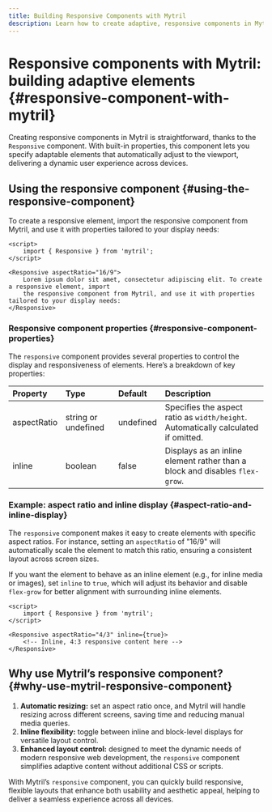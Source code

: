 ```yaml
---
title: Building Responsive Components with Mytril
description: Learn how to create adaptive, responsive components in Mytril using the Responsive component. Set aspect ratios, toggle inline display, and optimize your layout for all screens effortlessly.
---
```


# Responsive components with Mytril: building adaptive elements {#responsive-component-with-mytril}

Creating responsive components in Mytril is straightforward, thanks to the `Responsive` component. With built-in properties, this component lets you specify adaptable elements that automatically adjust to the viewport, delivering a dynamic user experience across devices.

## Using the responsive component {#using-the-responsive-component}

To create a responsive element, import the responsive component from Mytril, and use it with properties tailored to your display needs:

```svelte
<script>
	import { Responsive } from 'mytril';
</script>

<Responsive aspectRatio="16/9">
	Lorem ipsum dolor sit amet, consectetur adipiscing elit. To create a responsive element, import
	the responsive component from Mytril, and use it with properties tailored to your display needs:
</Responsive>
```

### Responsive component properties {#responsive-component-properties}

The `responsive` component provides several properties to control the display and responsiveness of elements. Here’s a breakdown of key properties:

| Property    | Type                | Default   | Description                                                                        |
| :---------- | :------------------ | :-------- | :--------------------------------------------------------------------------------- |
| aspectRatio | string or undefined | undefined | Specifies the aspect ratio as `width/height`. Automatically calculated if omitted. |
| inline      | boolean             | false     | Displays as an inline element rather than a block and disables `flex-grow`.        |

### Example: aspect ratio and inline display {#aspect-ratio-and-inline-display}

The `responsive` component makes it easy to create elements with specific aspect ratios. For instance, setting an `aspectRatio` of "16/9" will automatically scale the element to match this ratio, ensuring a consistent layout across screen sizes.

If you want the element to behave as an inline element (e.g., for inline media or images), set `inline` to `true`, which will adjust its behavior and disable `flex-grow` for better alignment with surrounding inline elements.

```svelte
<script>
	import { Responsive } from 'mytril';
</script>

<Responsive aspectRatio="4/3" inline={true}>
	<!-- Inline, 4:3 responsive content here -->
</Responsive>
```

## Why use Mytril’s responsive component? {#why-use-mytril-responsive-component}

1. **Automatic resizing:** set an aspect ratio once, and Mytril will handle resizing across different screens, saving time and reducing manual media queries.
2. **Inline flexibility:** toggle between inline and block-level displays for versatile layout control.
3. **Enhanced layout control:** designed to meet the dynamic needs of modern responsive web development, the `responsive` component simplifies adaptive content without additional CSS or scripts.

With Mytril’s `responsive` component, you can quickly build responsive, flexible layouts that enhance both usability and aesthetic appeal, helping to deliver a seamless experience across all devices.

